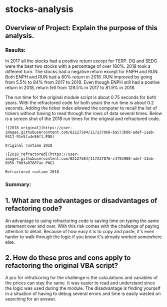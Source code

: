 # stocks-analysis

## Overview of Project: Explain the purpose of this analysis.

### Results: 

In 2017 all the stocks had a positive return except for TERP. DQ and SEDG were the best two stocks with a percentage of over 180%. 2018 took a different turn. The stocks had a negative return except for ENPH and RUN. Both ENPH and RUN had a 80% return in 2018. RUN improved by going from 5.5% to 84% from 2017 to 2018. Even though ENPH still had a postive return in 2018, return fell from 129.5% in 2017 to 81.9% in 2018. 

The run time for the original module script is about 0.75 seconds for both years. With the refractored code for both years the run time is about 0.2 seconds. Adding the ticker index allowed the computer to recall the list of tickers without having to read through the rows of data several times. Below is a screen shot of the 2018 run times for the original and refractored code. 
	
	![2018_original](https://user-images.githubusercontent.com/82127584/117237068-ba573b00-adef-11eb-9411-91e5fa4e56f1.PNG)
	
	Original runtime 2018
	
	![2018_refractored](https://user-images.githubusercontent.com/82127584/117237076-c4793980-adef-11eb-8b50-70b3a07887ae.PNG)

	Refractored runtime 2018

### Summary: 

## 1. What are the advantages or disadvantages of refactoring code?

An advantage to using refractoring code is saving time on typing the same statement over and over. With this risk comes with the challenge of paying attention to detail. Because of how easy it is to copy and paste, it's even harder to walk through the logic if you know it's already worked somewhere else. 
	
## 2. How do these pros and cons apply to refactoring the original VBA script?
 
 A pro for refratcoring for the challenge is the calculations and variables of the prices can stay the same. It was easier to read and understand since the logic was used during the module. The disadvantage is finding yourself in a situation of having to debug several errors and time is easily wasted on searching for an answer.
	
	
